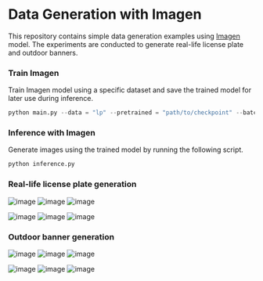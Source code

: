 # Data Generation with Imagen

This repository contains simple data generation examples using [Imagen](https://github.com/lucidrains/imagen-pytorch) model. The experiments are conducted to generate real-life license plate and outdoor banners.

### Train Imagen
Train Imagen model using a specific dataset and save the trained model for later use during inference.
```python
python main.py --data = "lp" --pretrained = "path/to/checkpoint" --batch_size = 16 --im_size = 224
```

### Inference with Imagen
Generate images using the trained model by running the following script.
```python
python inference.py
```

### Real-life license plate generation

![image](https://user-images.githubusercontent.com/50166164/231911870-5bfec7cd-1d71-4acc-8070-14e14ceb355f.png)
![image](https://user-images.githubusercontent.com/50166164/231911898-59b26f34-8bdc-44f0-be97-24219a4742ab.png)
![image](https://user-images.githubusercontent.com/50166164/231911955-49f6bf9d-80da-4727-ab23-3b5ca7a73aa1.png)

![image](https://user-images.githubusercontent.com/50166164/231911972-9133aa79-90c2-4e57-a365-eed727a0cc92.png)
![image](https://user-images.githubusercontent.com/50166164/231912003-5a8dc503-ab53-4434-8328-00f0139de718.png)
![image](https://user-images.githubusercontent.com/50166164/231912062-1f7e8108-5f1e-49bb-864d-8e8e0fb34569.png)

### Outdoor banner generation

![image](https://user-images.githubusercontent.com/50166164/231912260-87c37e8a-3565-4379-975d-dc52a612a43f.png)
![image](https://user-images.githubusercontent.com/50166164/231912272-181add39-e1f6-45a5-adfb-742d6a71bcc4.png)
![image](https://user-images.githubusercontent.com/50166164/231912337-01b15981-8e07-4ae8-b56c-bf78e5dcec07.png)

![image](https://user-images.githubusercontent.com/50166164/231912359-a1337b6e-6c9c-4a7f-ba31-eb57dc2b8815.png)
![image](https://user-images.githubusercontent.com/50166164/231912416-d90bb809-3e37-4315-b2d9-1d7f32f756b6.png)
![image](https://user-images.githubusercontent.com/50166164/231912442-785a225d-fd0f-49ef-bb1d-9315f24ed6c8.png)

